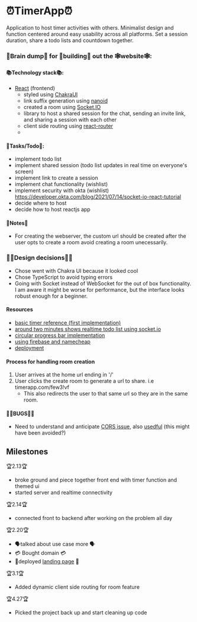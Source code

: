# ⏰TimerApp⏰
Application to host timer activities with others. Minimalist design and function centered around easy usability across all platforms. Set a session duration, share a todo lists and countdown together.

### 🧠Brain dump🧠 for 🔨building🔨 out the 🕸website🕸:

#### 📚Technology stack📚:
* [React](https://reactjs.org/) (frontend)
    - styled using [ChakraUI](https://chakra-ui.com/)
    - link suffix generation using [nanoid](https://github.com/ai/nanoid)
    - created a room using [Socket.IO](https://socket.io/)
    - library to host a shared session for the chat, sending an invite link, and sharing a session with each other
    - client side routing using [react-router](https://reactrouter.com)
    - 

#### 📃Tasks/Todo📃:

* implement todo list 
* implement shared session (todo list updates in real time on everyone's screen)
* implement link to create a session
* implement chat functionality (wishlist)
* implement security with okta (wishlist) https://developer.okta.com/blog/2021/07/14/socket-io-react-tutorial
* decide where to host
* decide how to host reactjs app

#### 📝Notes📝

* For creating the webserver, the custom url should be created after the user opts to create a room avoid creating a room unecessarily.

### 👨‍💼Design decisions👨‍💼
* Chose went with Chakra UI because it looked cool
* Chose TypeScript to avoid typing errors
* Going with Socket instead of WebSocket for the out of box functionality. I am aware it might be worse for performance, but the interface looks robust enough for a beginner.

#### Resources
 * [basic timer reference (first implementation)](https://www.youtube.com/watch?v=9z1qBcFwdXg&t=303s&ab_channel=AleksPopovic)
 * [around two minutes shows realtime todo list using socket.io](https://www.youtube.com/watch?v=YIRXIe_bZok&ab_channel=MicheleRiva )
 * [circular progress bar implementation](https://www.youtube.com/watch?v=B1tjrnX160k&t=247s&ab_channel=CodingWithDawid)
 * [using firebase and namecheap](https://dev.to/happyharis/firebase-hosting-with-namecheap-domains-30gk)
 * [deployment](https://www.youtube.com/watch?v=1wZw7RvXPRU&ab_channel=CleverProgrammer)


#### Process for handling room creation
1. User arrives at the home url ending in '/'
2. User clicks the create room to generate a url to share. i.e timerapp.com/few3!vf
   * This also redirects the user to that same url so they are in the same room.

#### 🐛🐜BUGS🐜🐛
* Need to understand and anticipate [CORS issue](https://www.youtube.com/watch?v=hxyp_LkKDdk&ab_channel=HongLy), also [usedful](https://www.thesslstore.com/blog/ssl_error_rx_record_too_long/) (this might have been avoided?)

## Milestones
🏆2.13🏆
* broke ground and piece together front end with timer function and themed ui
* started server and realtime connectivity

🏆2.14🏆
* connected front to backend after working on the problem all day

🏆2.20🏆
* 🗣talked about use case more 🗣
* 💳 Bought domain 💳
* 🚀deployed [landing page](https://knightsofthestudytable.com/) 🚀

🏆3.1🏆
* Added dynamic client side routing for room feature 

🏆4.27🏆
* Picked the project back up and start cleaning up code
